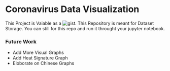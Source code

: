 # Coronavirus Data Visualization
This Project is Vaiable as a ![gist](https://gist.github.com/iam-abbas/fa95401b7d32d471843511cd53f70677#file-2019-ncov-ipynb). This Repository is meant for Dataset Storage. You can still for this repo and run it throught your jupyter notebook.

### Future Work
- Add More Visual Graphs
- Add Heat Signature Graph
- Eloborate on Chinese Graphs
